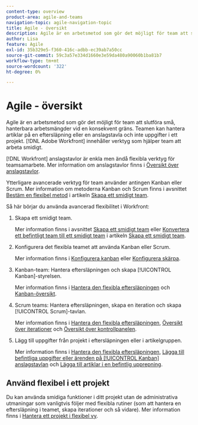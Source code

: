 ```yaml
---
content-type: overview
product-area: agile-and-teams
navigation-topic: agile-navigation-topic
title: Agile - översikt
description: Agile är en arbetsmetod som gör det möjligt för team att slutföra små, hanterbara arbetsmängder vid en konsekvent gräns. Teamen kan hantera artiklar på en eftersläpning eller en anslagstavla och inte uppgifter i ett projekt. [!DNL Adobe Workfront] innehåller verktyg som hjälper team att arbeta smidigt.
author: Lisa
feature: Agile
exl-id: 35b329e5-f360-416c-adbb-ec39ab7a50cc
source-git-commit: 59c3a57e334d1660e3e59da480a90060b1ba81b7
workflow-type: tm+mt
source-wordcount: '322'
ht-degree: 0%

---
```


# Agile - översikt

Agile är en arbetsmetod som gör det möjligt för team att slutföra små, hanterbara arbetsmängder vid en konsekvent gräns. Teamen kan hantera artiklar på en eftersläpning eller en anslagstavla och inte uppgifter i ett projekt. [!DNL Adobe Workfront] innehåller verktyg som hjälper team att arbeta smidigt.

[!DNL Workfront] anslagstavlor är enkla men ändå flexibla verktyg för teamsamarbete. Mer information om anslagstavlor finns i [Översikt över anslagstavlor](../agile/boards-overview.md).

Ytterligare avancerade verktyg för team använder antingen Kanban eller Scrum. Mer information om metoderna Kanban och Scrum finns i avsnittet [Bestäm en flexibel metod](../agile/get-started-with-agile-in-workfront/create-an-agile-team.md#deciding) i artikeln [Skapa ett smidigt team](../agile/get-started-with-agile-in-workfront/create-an-agile-team.md).

Så här börjar du använda avancerad flexibilitet i Workfront:

1. Skapa ett smidigt team.

   Mer information finns i avsnittet [Skapa ett smidigt team](../agile/get-started-with-agile-in-workfront/create-an-agile-team.md/#create-an-agile-team-1) eller [Konvertera ett befintligt team till ett smidigt team](../agile/get-started-with-agile-in-workfront/create-an-agile-team.md#converting-an-existing-team-into-an-agaile-team) i artikeln [Skapa ett smidigt team](../agile/get-started-with-agile-in-workfront/create-an-agile-team.md).

1. Konfigurera det flexibla teamet att använda Kanban eller Scrum.

   Mer information finns i [Konfigurera kanban](../agile/get-started-with-agile-in-workfront/configure-kanban.md) eller [Konfigurera skärpa](../agile/get-started-with-agile-in-workfront/configure-scrum.md).

1. Kanban-team: Hantera eftersläpningen och skapa [!UICONTROL Kanban]-styrelsen.

   Mer information finns i [Hantera den flexibla eftersläpningen](../agile/work-in-an-agile-environment/manage-the-agile-backlog.md) och [Kanban-översikt](../agile/use-kanban-in-an-agile-team/kanban-overview.md).

1. Scrum teams: Hantera eftersläpningen, skapa en iteration och skapa [!UICONTROL Scrum]-tavlan.

   Mer information finns i [Hantera den flexibla eftersläpningen](../agile/work-in-an-agile-environment/manage-the-agile-backlog.md), [Översikt över iterationer](../agile/use-scrum-in-an-agile-team/iterations/iterations-overview.md) och [Översikt över kontrollpanelen](../agile/use-scrum-in-an-agile-team/scrum-board/scrum-board-overview.md).

1. Lägg till uppgifter från projekt i eftersläpningen eller i artikelgruppen.

   Mer information finns i [Hantera den flexibla eftersläpningen](../agile/work-in-an-agile-environment/manage-the-agile-backlog.md), [Lägga till befintliga uppgifter eller ärenden på [!UICONTROL Kanban] anslagstavlan](../agile/use-kanban-in-an-agile-team/add-existing-tasks-or-issues-to-the-kanban-board.md) och [Lägga till artiklar i en befintlig upprepning](../agile/use-scrum-in-an-agile-team/iterations/add-stories-to-existing-iteration.md).

## Använd flexibel i ett projekt

Du kan använda smidiga funktioner i ditt projekt utan de administrativa utmaningar som vanligtvis följer med flexibla rutiner (som att hantera en eftersläpning i teamet, skapa iterationer och så vidare). Mer information finns i [Hantera ett projekt i flexibel vy](/help/quicksilver/manage-work/projects/manage-projects/manage-projects-in-agile-view.md).
